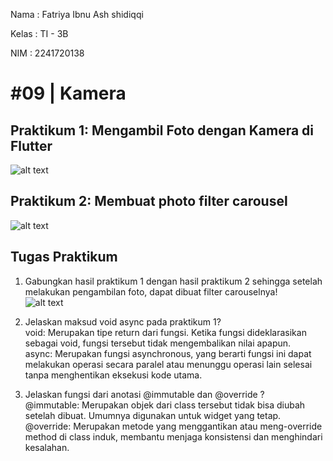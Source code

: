 Nama    : Fatriya Ibnu Ash shidiqqi

Kelas   : TI - 3B

NIM     : 2241720138

# #09 | Kamera

## Praktikum 1: Mengambil Foto dengan Kamera di Flutter

![alt text](assets/P1.gif)

## Praktikum 2: Membuat photo filter carousel
![alt text](assets/P2.gif)

## Tugas Praktikum

1. Gabungkan hasil praktikum 1 dengan hasil praktikum 2 sehingga setelah melakukan pengambilan foto, dapat dibuat filter carouselnya! <br>
![alt text](assets/TGS.gif)

2. Jelaskan maksud void async pada praktikum 1? <br>
void: Merupakan tipe return dari fungsi. Ketika fungsi dideklarasikan sebagai void, fungsi tersebut tidak mengembalikan nilai apapun. <br>
async: Merupakan fungsi asynchronous, yang berarti fungsi ini dapat melakukan operasi secara paralel atau menunggu operasi lain selesai tanpa menghentikan eksekusi kode utama. <br>
3. Jelaskan fungsi dari anotasi @immutable dan @override ? <br>
@immutable: Merupakan objek dari class tersebut tidak bisa diubah setelah dibuat. Umumnya digunakan untuk widget yang tetap.  <br>
@override: Merupakan metode yang menggantikan atau meng-override method di class induk, membantu menjaga konsistensi dan menghindari kesalahan.